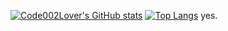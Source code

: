 [![Code002Lover's GitHub stats](https://github-readme-stats.vercel.app/api?username=Mystikfluu&show_icons=true&count_private=true)](https://github.com/anuraghazra/github-readme-stats)
[![Top Langs](https://github-readme-stats.vercel.app/api/top-langs/?username=Mystikfluu)](https://github.com/anuraghazra/github-readme-stats)
yes.
